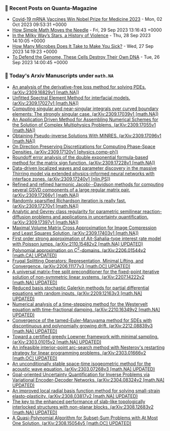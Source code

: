 ### 📝 Recent Posts on Quanta-Magazine
<!-- quanta starts -->
* <a href="https://www.quantamagazine.org/covid-19-mrna-vaccines-win-nobel-prize-for-medicine-2023-20231002/">Covid-19 mRNA Vaccines Win Nobel Prize for Medicine 2023</a> - Mon, 02 Oct 2023 09:53:31 +0000
* <a href="https://www.quantamagazine.org/how-simple-math-moves-the-needle-20230929/">How Simple Math Moves the Needle</a> - Fri, 29 Sep 2023 13:16:43 +0000
* <a href="https://www.quantamagazine.org/in-the-milky-ways-stars-a-history-of-violence-20230928/">In the Milky Way’s Stars, a History of Violence</a> - Thu, 28 Sep 2023 14:10:05 +0000
* <a href="https://www.quantamagazine.org/how-many-microbes-does-it-take-to-make-you-sick-20230927/">How Many Microbes Does It Take to Make You Sick?</a> - Wed, 27 Sep 2023 14:19:23 +0000
* <a href="https://www.quantamagazine.org/to-defend-the-genome-these-cells-destroy-their-own-dna-20230926/">To Defend the Genome, These Cells Destroy Their Own DNA</a> - Tue, 26 Sep 2023 14:00:45 +0000
<!-- quanta ends -->
### 📝 Today's Arxiv Manuscripts under ``math.NA``
<!-- arxiv-math-na starts -->
* <a href="http://arxiv.org/abs/2309.16829">An analysis of the derivative-free loss method for solving PDEs. (arXiv:2309.16829v1 [math.NA])</a>
* <a href="http://arxiv.org/abs/2309.17027">Unfitted Spectral Element Method for interfacial models. (arXiv:2309.17027v1 [math.NA])</a>
* <a href="http://arxiv.org/abs/2309.17039">Computing singular and near-singular integrals over curved boundary elements: The strongly singular case. (arXiv:2309.17039v1 [math.NA])</a>
* <a href="http://arxiv.org/abs/2309.17055">An Application Driven Method for Assembling Numerical Schemes for the Solution of Complex Multiphysics Problems. (arXiv:2309.17055v1 [math.NA])</a>
* <a href="http://arxiv.org/abs/2309.17096">Obtaining Pseudo-inverse Solutions With MINRES. (arXiv:2309.17096v1 [math.NA])</a>
* <a href="http://arxiv.org/abs/2309.17120">On Direction Preserving Discretizations for Computing Phase-Space Densities. (arXiv:2309.17120v1 [physics.comp-ph])</a>
* <a href="http://arxiv.org/abs/2309.17228">Roundoff error analysis of the double exponential formula-based method for the matrix sign function. (arXiv:2309.17228v1 [math.NA])</a>
* <a href="http://arxiv.org/abs/2309.17240">Data-driven localized waves and parameter discovery in the massive Thirring model via extended physics-informed neural networks with interface zones. (arXiv:2309.17240v1 [nlin.PS])</a>
* <a href="http://arxiv.org/abs/2309.17266">Refined and refined harmonic Jacobi--Davidson methods for computing several GSVD components of a large regular matrix pair. (arXiv:2309.17266v1 [math.NA])</a>
* <a href="http://arxiv.org/abs/2309.17270">Randomly sparsified Richardson iteration is really fast. (arXiv:2309.17270v1 [math.NA])</a>
* <a href="http://arxiv.org/abs/2309.17397">Analytic and Gevrey class regularity for parametric semilinear reaction-diffusion problems and applications in uncertainty quantification. (arXiv:2309.17397v1 [math.NA])</a>
* <a href="http://arxiv.org/abs/2309.17403">Maximal Volume Matrix Cross Approximation for Image Compression and Least Squares Solution. (arXiv:2309.17403v1 [math.NA])</a>
* <a href="http://arxiv.org/abs/2110.15482">First order strong approximation of Ait-Sahalia-type interest rate model with Poisson jumps. (arXiv:2110.15482v2 [math.NA] UPDATED)</a>
* <a href="http://arxiv.org/abs/2206.01544">Polynomial approximation on $C^2$-domains. (arXiv:2206.01544v2 [math.CA] UPDATED)</a>
* <a href="http://arxiv.org/abs/2206.11177">Frugal Splitting Operators: Representation, Minimal Lifting, and Convergence. (arXiv:2206.11177v3 [math.OC] UPDATED)</a>
* <a href="http://arxiv.org/abs/2207.14222">A universal matrix-free split preconditioner for the fixed-point iterative solution of non-symmetric linear systems. (arXiv:2207.14222v2 [math.NA] UPDATED)</a>
* <a href="http://arxiv.org/abs/2209.12163">Reduced basis stochastic Galerkin methods for partial differential equations with random inputs. (arXiv:2209.12163v3 [math.NA] UPDATED)</a>
* <a href="http://arxiv.org/abs/2210.16349">Numerical analysis of a time-stepping method for the Westervelt equation with time-fractional damping. (arXiv:2210.16349v2 [math.NA] UPDATED)</a>
* <a href="http://arxiv.org/abs/2212.08839">Convergence of the tamed-Euler-Maruyama method for SDEs with discontinuous and polynomially growing drift. (arXiv:2212.08839v3 [math.NA] UPDATED)</a>
* <a href="http://arxiv.org/abs/2303.01015">Toward a certified greedy Loewner framework with minimal sampling. (arXiv:2303.01015v2 [math.NA] UPDATED)</a>
* <a href="http://arxiv.org/abs/2303.01666">An infeasible interior-point arc-search method with Nesterov's restarting strategy for linear programming problems. (arXiv:2303.01666v2 [math.OC] UPDATED)</a>
* <a href="http://arxiv.org/abs/2303.07268">An unconditionally stable space-time isogeometric method for the acoustic wave equation. (arXiv:2303.07268v3 [math.NA] UPDATED)</a>
* <a href="http://arxiv.org/abs/2304.08324">Goal-oriented Uncertainty Quantification for Inverse Problems via Variational Encoder-Decoder Networks. (arXiv:2304.08324v2 [math.NA] UPDATED)</a>
* <a href="http://arxiv.org/abs/2308.03817">An improved local radial basis function method for solving small-strain elasto-plasticity. (arXiv:2308.03817v2 [math.NA] UPDATED)</a>
* <a href="http://arxiv.org/abs/2308.12683">The key to the enhanced performance of slab-like topologically interlocked structures with non-planar blocks. (arXiv:2308.12683v2 [math.NA] UPDATED)</a>
* <a href="http://arxiv.org/abs/2308.15054">A Quasi-Polynomial Algorithm for Subset-Sum Problems with At Most One Solution. (arXiv:2308.15054v5 [math.OC] UPDATED)</a>
<!-- arxiv-math-na ends -->
